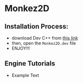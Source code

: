 # Monkez2D
## Installation Process:
  - download Dev C++ from [this link](https://sourceforge.net/projects/orwelldevcpp/)
  - then, open the `Monkez2D.dev` file
  - ENJOY!!!
## Engine Tutorials
 - Example Text
